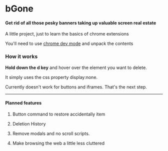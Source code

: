 # bGone

#### Get rid of all those pesky banners taking up valuable screen real estate

A little project, just to learn the basics of chrome extensions

You'll need to use [chrome dev mode](https://developer.chrome.com/extensions/getstarted) and unpack the contents




### How it works

**Hold down the d key** and hover over the element you want to delete.

It simply uses the css property display:none.

Currently doesn't work for buttons and iframes. That's the next step.

******************************************************************************

#### Planned features
1) Button command to restore accidentally item

2) Deletion History

3) Remove modals and no scroll scripts.

4) Make browsing the web a little less cluttered
